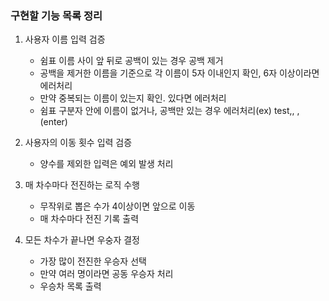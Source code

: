 ### 구현할 기능 목록 정리

1. 사용자 이름 입력 검증
   - 쉼표 이름 사이 앞 뒤로 공백이 있는 경우 공백 제거
   - 공백을 제거한 이름을 기준으로 각 이름이 5자 이내인지 확인, 6자 이상이라면 에러처리 
   - 만약 중복되는 이름이 있는지 확인. 있다면 에러처리
   - 쉼표 구분자 안에 이름이 없거나, 공백만 있는 경우 에러처리(ex) test,,    , (enter)
   
2. 사용자의 이동 횟수 입력 검증
   - 양수를 제외한 입력은 예외 발생 처리 

3. 매 차수마다 전진하는 로직 수행
   - 무작위로 뽑은 수가 4이상이면 앞으로 이동 
   - 매 차수마다 전진 기록 출력

4. 모든 차수가 끝나면 우숭자 결정
   - 가장 많이 전진한 우승자 선택
   - 만약 여러 명이라면 공동 우승자 처리 
   - 우승차 목록 출력 


